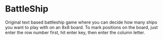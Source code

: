 # BattleShip
Original text based battleship game where you can decide how many ships you want to play with on an 8x8 board.
To mark positions on the board, just enter the row number first, hit enter key, then enter the column letter.
